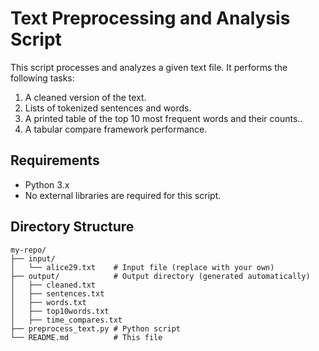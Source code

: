 # Text Preprocessing and Analysis Script

This script processes and analyzes a given text file. It performs the following tasks:
1. A cleaned version of the text.
2. Lists of tokenized sentences and words.
3. A printed table of the top 10 most frequent words and their counts..
4. A tabular compare framework performance.

## Requirements
- Python 3.x
- No external libraries are required for this script.

## Directory Structure
```plaintext
my-repo/
├── input/
│   └── alice29.txt    # Input file (replace with your own)
├── output/            # Output directory (generated automatically)
│   ├── cleaned.txt
│   ├── sentences.txt
│   ├── words.txt
│   ├── top10words.txt
│   ├── time_compares.txt
├── preprocess_text.py # Python script
└── README.md          # This file
